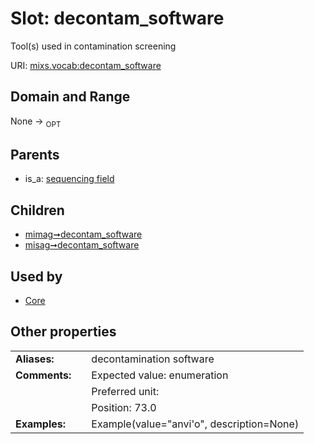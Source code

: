 
# Slot: decontam_software


Tool(s) used in contamination screening

URI: [mixs.vocab:decontam_software](https://w3id.org/mixs/vocab/decontam_software)


## Domain and Range

None ->  <sub>OPT</sub> 

## Parents

 *  is_a: [sequencing field](sequencing_field.md)

## Children

 *  [mimag➞decontam_software](mimag_decontam_software.md)
 *  [misag➞decontam_software](misag_decontam_software.md)

## Used by

 * [Core](Core.md)

## Other properties

|  |  |  |
| --- | --- | --- |
| **Aliases:** | | decontamination software |
| **Comments:** | | Expected value: enumeration |
|  | | Preferred unit:  |
|  | | Position: 73.0 |
| **Examples:** | | Example(value="anvi'o", description=None) |

